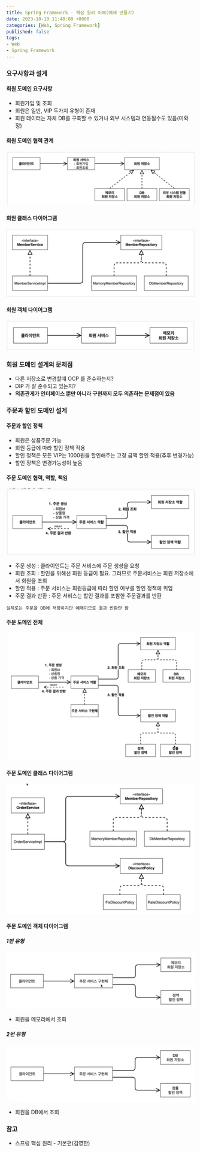 ```yaml
---
title: Spring Framework - 핵심 원리 이해(예제 만들기)
date: 2023-10-10 11:40:00 +0900
categories: [Web, Spring Framework]
published: false
tags:
- Web
- Spring Framework
---
```


### 요구사항과 설계
#### 회원 도메인 요구사항
 - 회원가입 및 조회
 - 회원은 일반, VIP 두가지 유형이 존재
 - 회원 데이터는 자체 DB를 구축할 수 있거나 외부 시스템과 연동될수도 있음(미확정)

#### 회원 도메인 협력 관계
![Alt text](/assets/posts/img/spring/spring_basic/spring_02_01.png)

#### 회원 클래스 다이어그램
![Alt text](/assets/posts/img/spring/spring_basic/spring_02_02.png)

#### 회원 객체 다이어그램
![Alt text](/assets/posts/img/spring/spring_basic/spring_02_03.png)

### 회원 도메인 설계의 문제점
 - 다른 저장소로 변경할떄 OCP 를 준수하는지?
 - DIP 가 잘 준수되고 있는지?
 - **의존관게가 인터페이스 뿐만 아니라 구현까지 모두 의존하는 문제점이 있음**

### 주문과 할인 도메인 설계

#### 주문과 할인 정책
 - 회원은 상품주문 가능
 - 회원 등급에 따라 할인 정책 적용
 - 할인 정책은 모든 VIP는 1000원을 할인해주는 고정 금액 할인 적용(추후 변경가능)
 - 할인 정책은 변경가능성이 높음

#### 주문 도메인 협력, 역할, 책임
![Alt text](/assets/posts/img/spring/spring_basic/spring_02_04.png)
 - 주문 생성 : 클라이언트는 주문 서비스에 주문 생성을 요청
 - 회원 조회 : 할인을 위해선 회원 등급이 필요. 그러므로 주문서비스는 회원 저장소에서 회원을 조회
 - 할인 적용 : 주문 서비스는 회원등급에 따라 할인 여부를 할인 정책에 위임
 - 주문 결과 반환 : 주문 서비스는 할인 결과를 포함한 주문결과를 반환

`실제로는 주문을 DB에 저장하지만 예제이므로 결과 반환만 함`

#### 주문 도메인 전체
![Alt text](/assets/posts/img/spring/spring_basic/spring_02_05.png)

#### 주문 도메인 클래스 다이어그램
![Alt text](/assets/posts/img/spring/spring_basic/spring_02_06.png)

#### 주문 도메인 객체 다이어그램
##### 1번 유형
![Alt text](/assets/posts/img/spring/spring_basic/spring_02_07.png)
 - 회원을 메모리에서 조회

##### 2번 유형
![Alt text](/assets/posts/img/spring/spring_basic/spring_02_08.png)
 - 회원을 DB에서 조회

### 참고
 - 스프링 핵심 원리 - 기본편(김영한)
